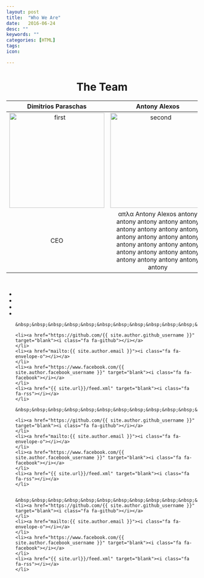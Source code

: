 ```yaml
---
layout: post
title:  "Who We Are"
date:   2016-06-24
desc: ""
keywords: ""
categories: [HTML]
tags:
icon:

---
```


<!--  Κάποιος τίτλος-->
<h1 style="text-align:center;">The Team</h1>


Dimitrios Paraschas |  Antony Alexos | Akis Gianoukos | Christos Matzoros
:-------------------------:|:-------------------------:|:-------------------------:|:-------------------------:
<img src="https://avatars0.githubusercontent.com/u/1269230?v=3&s=460" alt="first" height="250" width="250" />|<img src="https://scontent.fath3-2.fna.fbcdn.net/v/t1.0-9/13325442_1103308936357432_5199023213483135256_n.jpg?oh=ea620d502d8853b445acb02bdbe11fb3&oe=5818931F" alt="second" height="250" width="250" /> | <img src="https://upload.wikimedia.org/wikipedia/commons/thumb/a/a6/Anonymous_emblem.svg/2000px-Anonymous_emblem.svg.png" alt="third" height="250" width="250" /> | <img src="https://media.licdn.com/mpr/mpr/shrinknp_400_400/AAEAAQAAAAAAAAfaAAAAJGI5YmMyMjc2LWI2MTAtNDVjOS04YzIzLWRjMzE5ZTY4NDI1Zg.jpg" alt="fourth" height="250" width="250" />
CEO  |  απλα Antony Alexos antony antony antony antony antony antony antony antony antony antony antony antony antony antony antony antony antony antony antony antony antony antony antony antony antony antony | ieeeeeeeeeeeeeeeeeeeeeeeee eeeeeeeeeeeeeeeeeeee eeeeeeeeeeeeeee seadasdfasdddssssssssssssssssssssss ssssssssssssssssssssssssssssss sssssssssssssssssssssssssssss | me|

&nbsp;&nbsp;&nbsp;&nbsp;&nbsp;&nbsp;&nbsp;&nbsp;&nbsp;&nbsp;&nbsp;&nbsp;&nbsp;&nbsp;&nbsp;&nbsp;&nbsp;&nbsp;&nbsp;&nbsp;&nbsp;&nbsp;&nbsp;&nbsp;&nbsp;&nbsp;&nbsp;&nbsp;&nbsp;&nbsp;&nbsp;&nbsp;&nbsp;&nbsp;
<ul class="list-inline social-icon">
    <li><a href="https://github.com/{{ site.author.github_username }}" target="blank"><i class="fa fa-github"></i></a>
    </li>
    <li><a href="mailto:{{ site.author.email }}"><i class="fa fa-envelope-o"></i></a>
    </li>
    <li><a href="https://www.facebook.com/{{ site.author.facebook_username }}" target="blank"><i class="fa fa-facebook"></i></a>
    </li>
    <li><a href="{{ site.url}}/feed.xml" target="blank"><i class="fa fa-rss"></i></a>
    </li>

    &nbsp;&nbsp;&nbsp;&nbsp;&nbsp;&nbsp;&nbsp;&nbsp;&nbsp;&nbsp;&nbsp;&nbsp;&nbsp;&nbsp;&nbsp;&nbsp;&nbsp;&nbsp;&nbsp;&nbsp;&nbsp;&nbsp;&nbsp;&nbsp;&nbsp;

    <li><a href="https://github.com/{{ site.author.github_username }}" target="blank"><i class="fa fa-github"></i></a>
    </li>
    <li><a href="mailto:{{ site.author.email }}"><i class="fa fa-envelope-o"></i></a>
    </li>
    <li><a href="https://www.facebook.com/{{ site.author.facebook_username }}" target="blank"><i class="fa fa-facebook"></i></a>
    </li>
    <li><a href="{{ site.url}}/feed.xml" target="blank"><i class="fa fa-rss"></i></a>
    </li>

    &nbsp;&nbsp;&nbsp;&nbsp;&nbsp;&nbsp;&nbsp;&nbsp;&nbsp;&nbsp;&nbsp;&nbsp;&nbsp;&nbsp;&nbsp;&nbsp;&nbsp;&nbsp;&nbsp;&nbsp;&nbsp;&nbsp;&nbsp;&nbsp;&nbsp;

    <li><a href="https://github.com/{{ site.author.github_username }}" target="blank"><i class="fa fa-github"></i></a>
    </li>
    <li><a href="mailto:{{ site.author.email }}"><i class="fa fa-envelope-o"></i></a>
    </li>
    <li><a href="https://www.facebook.com/{{ site.author.facebook_username }}" target="blank"><i class="fa fa-facebook"></i></a>
    </li>
    <li><a href="{{ site.url}}/feed.xml" target="blank"><i class="fa fa-rss"></i></a>
    </li>


    &nbsp;&nbsp;&nbsp;&nbsp;&nbsp;&nbsp;&nbsp;&nbsp;&nbsp;&nbsp;&nbsp;&nbsp;&nbsp;&nbsp;&nbsp;&nbsp;&nbsp;&nbsp;&nbsp;&nbsp;&nbsp;&nbsp;&nbsp;&nbsp;&nbsp;
    <li><a href="https://github.com/{{ site.author.github_username }}" target="blank"><i class="fa fa-github"></i></a>
    </li>
    <li><a href="mailto:{{ site.author.email }}"><i class="fa fa-envelope-o"></i></a>
    </li>
    <li><a href="https://www.facebook.com/{{ site.author.facebook_username }}" target="blank"><i class="fa fa-facebook"></i></a>
    </li>
    <li><a href="{{ site.url}}/feed.xml" target="blank"><i class="fa fa-rss"></i></a>
    </li>

</ul>




<br><br>
<!--
Dimitrios Paraschas  | | Antony Alexos | | Akis Giannoukos | | Christos Matzoros
:-------------------------:|:---:|:-------------------------:|:---:|:-------------------------:|:---:|:-------------------------:
[![Alt text](https://avatars0.githubusercontent.com/u/1269230?v=3&s=460)](https://www.linkedin.com/in/christos-matzoros-6bb173116) | | [![Alt text](https://scontent.fath3-2.fna.fbcdn.net/v/t1.0-9/13325442_1103308936357432_5199023213483135256_n.jpg?oh=ea620d502d8853b445acb02bdbe11fb3&oe=5818931F)](https://www.linkedin.com/in/christos-matzoros-6bb173116) | | [![Alt text](https://upload.wikimedia.org/wikipedia/commons/thumb/a/a6/Anonymous_emblem.svg/2000px-Anonymous_emblem.svg.png)](https://www.linkedin.com/in/christos-matzoros-6bb173116) | |  [![Alt text](https://media.licdn.com/mpr/mpr/shrinknp_400_400/AAEAAQAAAAAAAAfaAAAAJGI5YmMyMjc2LWI2MTAtNDVjOS04YzIzLWRjMzE5ZTY4NDI1Zg.jpg)](https://www.linkedin.com/in/christos-matzoros-6bb173116)
CEO | | απλα Antony Alexos antony antony antony antony antony antony antony antony antony antony antony antony antony antony antony antony antony antony antony antony antony antony antony antony antony antony | |ieeeeeeeeeeeeeeeeeeeeeeeee eeeeeeeeeeeeeeeeeeee eeeeeeeeeeeeeee seadasdfasdddssssssssssssssssssssss ssssssssssssssssssssssssssssss sssssssssssssssssssssssssssss | |me
:-------------------------:|:---:|:-------------------------:|:---:|:-------------------------:|:---:|:-------------------------:
-->


<br><br>
<br><br>
